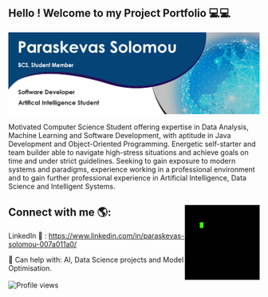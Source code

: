 ## Hello ! Welcome to my Project Portfolio 💻💻

![Alt text](https://github.com/Paris778/Paris778/blob/main/graphics/githubGraphic.jpg "My Profile Banner")

Motivated Computer Science Student offering expertise in Data Analysis, Machine Learning and Software Development, with aptitude in Java
Development and Object-Oriented Programming. 
Energetic self-starter and team builder able to navigate high-stress situations and achieve goals on time and under strict guidelines. Seeking to gain exposure to
modern systems and paradigms, experience working in a professional environment and to gain further
professional experience in Artificial Intelligence, Data Science and Intelligent Systems.

## Connect with me 🌎: <img align="right" width="150" height="150" src="https://github.com/Paris778/Paris778/blob/main/graphics/function.gif">
LinkedIn 💼 : https://www.linkedin.com/in/paraskevas-solomou-007a011a0/ 

🌱 Can help with: AI, Data Science projects and Model Optimisation.
<br /><br /> ![Profile views](https://hitcounter.pythonanywhere.com/count/tag.svg?url=https%3A%2F%2Fgithub.com%2FParis778)







<!--
Here are some ideas to get you started:

- 🔭 I’m currently working on ...
- 🌱 I’m currently learning ...
- 👯 I’m looking to collaborate on ...
- 🤔 I’m looking for help with ...
- 💬 Ask me about ...
- 📫 How to reach me: ...
- 😄 Pronouns: ...
- ⚡ Fun fact: ...
-->



